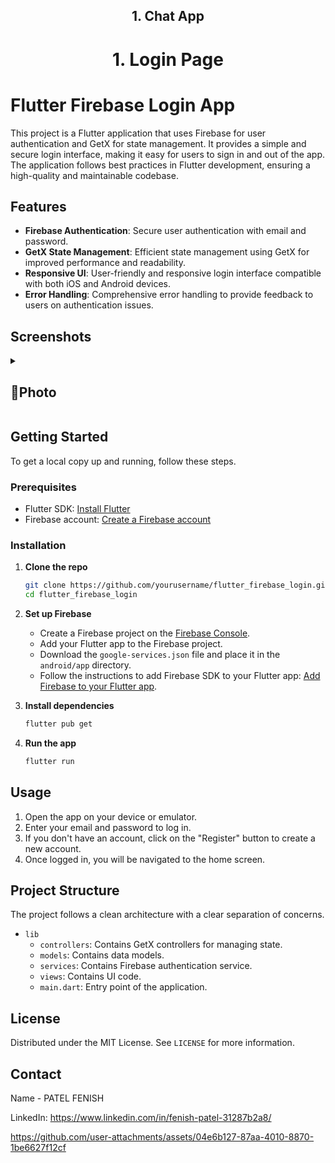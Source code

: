 <h2 align = "center"> 1. Chat App </h2>
<h1 align = "center"> 1. Login Page </h1>


# Flutter Firebase Login App

This project is a Flutter application that uses Firebase for user authentication and GetX for state management. It provides a simple and secure login interface, making it easy for users to sign in and out of the app. The application follows best practices in Flutter development, ensuring a high-quality and maintainable codebase.

## Features

- **Firebase Authentication**: Secure user authentication with email and password.
- **GetX State Management**: Efficient state management using GetX for improved performance and readability.
- **Responsive UI**: User-friendly and responsive login interface compatible with both iOS and Android devices.
- **Error Handling**: Comprehensive error handling to provide feedback to users on authentication issues.


## Screenshots
<details> 
  <summary><h2>📸Photo </h2></summary>
  <p>
    <table align="center">
      <tr>
        <td><img src="https://github.com/user-attachments/assets/95601c22-a003-4ba7-95a7-75a55a1bc430" alt="" width="350" height="auto"></td>
        <td><img src="https://github.com/user-attachments/assets/8543e657-fcea-49d9-b701-17d4a0d0599a" alt="" width="350" height="auto"></td>
        <td><img src="https://github.com/user-attachments/assets/faa22909-205f-4faf-b047-c0ab9e7a72f1" alt="" width="350" height="auto"></td>
        </td>
      </tr>
    </table>   
  </p>
</details>

## Getting Started

To get a local copy up and running, follow these steps.

### Prerequisites

- Flutter SDK: [Install Flutter](https://flutter.dev/docs/get-started/install)
- Firebase account: [Create a Firebase account](https://firebase.google.com/)

### Installation

1. **Clone the repo**
   ```sh
   git clone https://github.com/yourusername/flutter_firebase_login.git
   cd flutter_firebase_login
   ```

2. **Set up Firebase**
   - Create a Firebase project on the [Firebase Console](https://console.firebase.google.com/).
   - Add your Flutter app to the Firebase project.
   - Download the `google-services.json` file and place it in the `android/app` directory.
   - Follow the instructions to add Firebase SDK to your Flutter app: [Add Firebase to your Flutter app](https://firebase.google.com/docs/flutter/setup).

3. **Install dependencies**
   ```sh
   flutter pub get
   ```

4. **Run the app**
   ```sh
   flutter run
   ```

## Usage

1. Open the app on your device or emulator.
2. Enter your email and password to log in.
3. If you don't have an account, click on the "Register" button to create a new account.
4. Once logged in, you will be navigated to the home screen.

## Project Structure

The project follows a clean architecture with a clear separation of concerns.

- `lib`
  - `controllers`: Contains GetX controllers for managing state.
  - `models`: Contains data models.
  - `services`: Contains Firebase authentication service.
  - `views`: Contains UI code.
  - `main.dart`: Entry point of the application.

## License

Distributed under the MIT License. See `LICENSE` for more information.

## Contact

Name - PATEL FENISH

LinkedIn:  https://www.linkedin.com/in/fenish-patel-31287b2a8/



https://github.com/user-attachments/assets/04e6b127-87aa-4010-8870-1be6627f12cf










